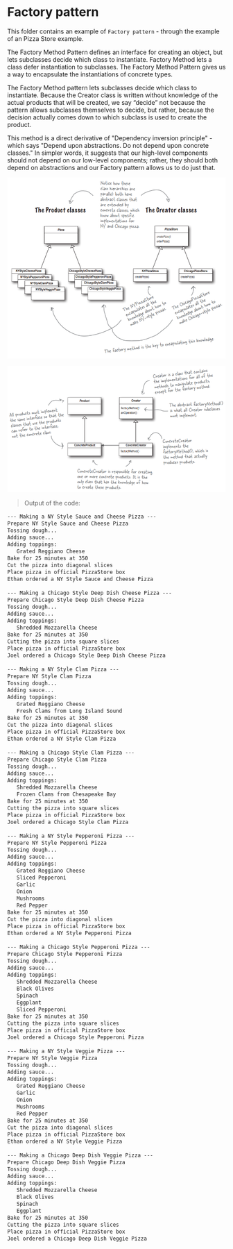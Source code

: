 
# Factory pattern

This folder contains an example of `Factory pattern` - through the example of an Pizza Store example.

The Factory Method Pattern defines an interface for creating an object, but lets subclasses decide which class to instantiate. Factory Method lets a class defer instantiation to subclasses. The Factory Method Pattern gives us a way to encapsulate the instantiations of concrete types. 

The Factory Method pattern lets subclasses decide which class to instantiate. Because the Creator class is written without knowledge of the actual products that will be created, we say “decide” not because the pattern allows subclasses themselves to decide, but rather, because the decision actually comes down to which subclass is used to create the product.

This method is a direct derivative of "Dependency inversion principle" - which says "Depend upon abstractions. Do not depend upon concrete classes." In simpler words, it suggests that our high-level components should not depend on our low-level components; rather, they should both depend on abstractions and our Factory pattern allows us to do just that.

![alt text](images/image1.png)

![alt text](images/image2.png)

> Output of the code:

```
--- Making a NY Style Sauce and Cheese Pizza ---
Prepare NY Style Sauce and Cheese Pizza
Tossing dough...
Adding sauce...
Adding toppings: 
   Grated Reggiano Cheese
Bake for 25 minutes at 350
Cut the pizza into diagonal slices
Place pizza in official PizzaStore box
Ethan ordered a NY Style Sauce and Cheese Pizza

--- Making a Chicago Style Deep Dish Cheese Pizza ---
Prepare Chicago Style Deep Dish Cheese Pizza
Tossing dough...
Adding sauce...
Adding toppings: 
   Shredded Mozzarella Cheese
Bake for 25 minutes at 350
Cutting the pizza into square slices
Place pizza in official PizzaStore box
Joel ordered a Chicago Style Deep Dish Cheese Pizza

--- Making a NY Style Clam Pizza ---
Prepare NY Style Clam Pizza
Tossing dough...
Adding sauce...
Adding toppings: 
   Grated Reggiano Cheese
   Fresh Clams from Long Island Sound
Bake for 25 minutes at 350
Cut the pizza into diagonal slices
Place pizza in official PizzaStore box
Ethan ordered a NY Style Clam Pizza

--- Making a Chicago Style Clam Pizza ---
Prepare Chicago Style Clam Pizza
Tossing dough...
Adding sauce...
Adding toppings: 
   Shredded Mozzarella Cheese
   Frozen Clams from Chesapeake Bay
Bake for 25 minutes at 350
Cutting the pizza into square slices
Place pizza in official PizzaStore box
Joel ordered a Chicago Style Clam Pizza

--- Making a NY Style Pepperoni Pizza ---
Prepare NY Style Pepperoni Pizza
Tossing dough...
Adding sauce...
Adding toppings: 
   Grated Reggiano Cheese
   Sliced Pepperoni
   Garlic
   Onion
   Mushrooms
   Red Pepper
Bake for 25 minutes at 350
Cut the pizza into diagonal slices
Place pizza in official PizzaStore box
Ethan ordered a NY Style Pepperoni Pizza

--- Making a Chicago Style Pepperoni Pizza ---
Prepare Chicago Style Pepperoni Pizza
Tossing dough...
Adding sauce...
Adding toppings: 
   Shredded Mozzarella Cheese
   Black Olives
   Spinach
   Eggplant
   Sliced Pepperoni
Bake for 25 minutes at 350
Cutting the pizza into square slices
Place pizza in official PizzaStore box
Joel ordered a Chicago Style Pepperoni Pizza

--- Making a NY Style Veggie Pizza ---
Prepare NY Style Veggie Pizza
Tossing dough...
Adding sauce...
Adding toppings: 
   Grated Reggiano Cheese
   Garlic
   Onion
   Mushrooms
   Red Pepper
Bake for 25 minutes at 350
Cut the pizza into diagonal slices
Place pizza in official PizzaStore box
Ethan ordered a NY Style Veggie Pizza

--- Making a Chicago Deep Dish Veggie Pizza ---
Prepare Chicago Deep Dish Veggie Pizza
Tossing dough...
Adding sauce...
Adding toppings: 
   Shredded Mozzarella Cheese
   Black Olives
   Spinach
   Eggplant
Bake for 25 minutes at 350
Cutting the pizza into square slices
Place pizza in official PizzaStore box
Joel ordered a Chicago Deep Dish Veggie Pizza
```
